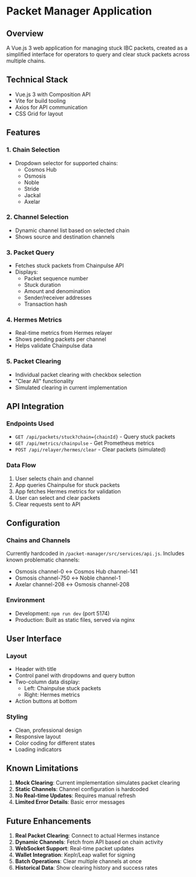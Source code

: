 # Packet Manager Application

## Overview
A Vue.js 3 web application for managing stuck IBC packets, created as a simplified interface for operators to query and clear stuck packets across multiple chains.

## Technical Stack
- Vue.js 3 with Composition API
- Vite for build tooling
- Axios for API communication
- CSS Grid for layout

## Features

### 1. Chain Selection
- Dropdown selector for supported chains:
  - Cosmos Hub
  - Osmosis
  - Noble
  - Stride
  - Jackal
  - Axelar

### 2. Channel Selection
- Dynamic channel list based on selected chain
- Shows source and destination channels

### 3. Packet Query
- Fetches stuck packets from Chainpulse API
- Displays:
  - Packet sequence number
  - Stuck duration
  - Amount and denomination
  - Sender/receiver addresses
  - Transaction hash

### 4. Hermes Metrics
- Real-time metrics from Hermes relayer
- Shows pending packets per channel
- Helps validate Chainpulse data

### 5. Packet Clearing
- Individual packet clearing with checkbox selection
- "Clear All" functionality
- Simulated clearing in current implementation

## API Integration

### Endpoints Used
- `GET /api/packets/stuck?chain={chainId}` - Query stuck packets
- `GET /api/metrics/chainpulse` - Get Prometheus metrics
- `POST /api/relayer/hermes/clear` - Clear packets (simulated)

### Data Flow
1. User selects chain and channel
2. App queries Chainpulse for stuck packets
3. App fetches Hermes metrics for validation
4. User can select and clear packets
5. Clear requests sent to API

## Configuration

### Chains and Channels
Currently hardcoded in `/packet-manager/src/services/api.js`. Includes known problematic channels:
- Osmosis channel-0 ↔ Cosmos Hub channel-141
- Osmosis channel-750 ↔ Noble channel-1
- Axelar channel-208 ↔ Osmosis channel-208

### Environment
- Development: `npm run dev` (port 5174)
- Production: Built as static files, served via nginx

## User Interface

### Layout
- Header with title
- Control panel with dropdowns and query button
- Two-column data display:
  - Left: Chainpulse stuck packets
  - Right: Hermes metrics
- Action buttons at bottom

### Styling
- Clean, professional design
- Responsive layout
- Color coding for different states
- Loading indicators

## Known Limitations

1. **Mock Clearing**: Current implementation simulates packet clearing
2. **Static Channels**: Channel configuration is hardcoded
3. **No Real-time Updates**: Requires manual refresh
4. **Limited Error Details**: Basic error messages

## Future Enhancements

1. **Real Packet Clearing**: Connect to actual Hermes instance
2. **Dynamic Channels**: Fetch from API based on chain activity
3. **WebSocket Support**: Real-time packet updates
4. **Wallet Integration**: Keplr/Leap wallet for signing
5. **Batch Operations**: Clear multiple channels at once
6. **Historical Data**: Show clearing history and success rates